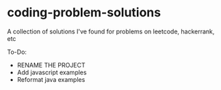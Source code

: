 # coding-problem-solutions
A collection of solutions I've found for problems on leetcode, hackerrank, etc

To-Do:
* RENAME THE PROJECT
* Add javascript examples
* Reformat java examples
